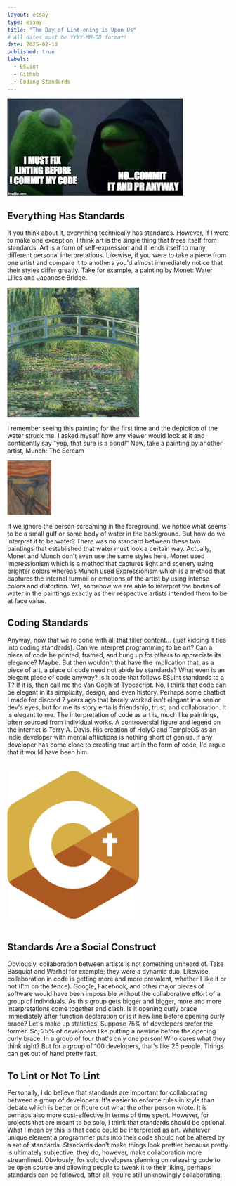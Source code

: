 ```yaml
---
layout: essay
type: essay
title: "The Day of Lint-ening is Upon Us"
# All dates must be YYYY-MM-DD format!
date: 2025-02-10
published: true
labels:
  - ESLint
  - Github
  - Coding Standards
---
```


<img width="400px" class="rounded float-start pe-4" src="../img/essays/eslintmeem.jpg"><br/>

## Everything Has Standards

If you think about it, everything technically has standards. However, if I were to make one exception, I think art is the single thing that frees itself from standards. Art is a form of self-expression and it lends itself to many different personal interpretations. Likewise, if you were to take a piece from one artist and compare it to anothers you'd almost immediately notice that their styles differ greatly. Take for example, a painting by Monet: Water Lilies and Japanese Bridge.<br/>

<img width="300px" class="rounded float-start pe-4" src="../img/essays/waterlillies.png.jpg"><br/>

I remember seeing this painting for the first time and the depiction of the water struck me. I asked myself how any viewer would look at it and confidently say "yep, that sure is a pond!" Now, take a painting by another artist, Munch: The Scream<br/>

<img width="100px" class="rounded float-start pe-4" src="../img/essays/thescream.jpg"><br/>

If we ignore the person screaming in the foreground, we notice what seems to be a small gulf or some body of water in the background. But how do we interpret it to be water? There was no standard between these two paintings that established that water must look a certain way. Actually, Monet and Munch don't even use the same styles here. Monet used Impressionism which is a method that captures light and scenery using brighter colors whereas Munch used Expressionism which is a method that captures the internal turmoil or emotions of the artist by using intense colors and distortion. Yet, somehow we are able to interpret the bodies of water in the paintings exactly as their respective artists intended them to be at face value.<br/>

## Coding Standards

Anyway, now that we're done with all that filler content... (just kidding it ties into coding standards). Can we interpret programming to be art? Can a piece of code be printed, framed, and hung up for others to appreciate its elegance? Maybe. But then wouldn't that have the implication that, as a piece of art, a piece of code need not abide by standards? What even is an elegant piece of code anyway? Is it code that follows ESLint standards to a T? If it is, then call me the Van Gogh of Typescript. No, I think that code can be elegant in its simplicity, design, and even history. Perhaps some chatbot I made for discord 7 years ago that barely worked isn't elegant in a senior dev's eyes, but for me its story entails friendship, trust, and collaboration. It is elegant to me. The interpretation of code as art is, much like paintings, often sourced from individual works. A controversial figure and legend on the internet is Terry A. Davis. His creation of HolyC and TempleOS as an indie developer with mental afflictions is nothing short of genius. If any developer has come close to creating true art in the form of code, I'd argue that it would have been him.

<img width="300px" class="rounded float-start pe-4" src="../img/essays/holyc.png" style="padding-top: 20px; padding-bottom: 20px;">

## Standards Are a Social Construct

Obviously, collaboration between artists is not something unheard of. Take Basquiat and Warhol for example; they were a dynamic duo. Likewise, collaboration in code is getting more and more prevalent, whether I like it or not (I'm on the fence). Google, Facebook, and other major pieces of software would have been impossible without the collaborative effort of a group of individuals. As this group gets bigger and bigger, more and more interpretations come together and clash. Is it opening curly brace immediately after function declaration or is it new line before opening curly brace? Let's make up statistics! Suppose 75% of developers prefer the former. So, 25% of developers like putting a newline before the opening curly brace. In a group of four that's only one person! Who cares what they think right? But for a group of 100 developers, that's like 25 people. Things can get out of hand pretty fast.

## To Lint or Not To Lint

Personally, I do believe that standards are important for collaborating between a group of developers. It's easier to enforce rules in style than debate which is better or figure out what the other person wrote. It is perhaps also more cost-effective in terms of time spent. However, for projects that are meant to be solo, I think that standards should be optional. What I mean by this is that code could be interpreted as art. Whatever unique element a programmer puts into their code should not be altered by a set of standards. Standards don't make things look prettier because pretty is ultimately subjective, they do, however, make collaboration more streamlined. Obviously, for solo developers planning on releasing code to be open source and allowing people to tweak it to their liking, perhaps standards can be followed, after all, you're still unknowingly collaborating.